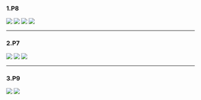 ### 1.P8
<img src="http://chart.googleapis.com/chart?cht=tx&chl= a.\ 3Mbps \div 150kbps = 3000 \div 150 = 20" style="border:none;">

<img src="http://chart.googleapis.com/chart?cht=tx&chl= b.\ P_{1} = 10" style="border:none;">

<img src="http://chart.googleapis.com/chart?cht=tx&chl= c.\ P_{2} = C_{120}^{n} \cdot 0.1^{n} \cdot 0.9^{120-n}" style="border:none;">

<img src="http://chart.googleapis.com/chart?cht=tx&chl= d.\ P_{3} = 1 - \sum_{k=0}^{20} C_{120}^{k} \cdot 0.1^{k} \cdot 0.9^{120-k}" style="border:none;">

***

### 2.P7

<img src="http://chart.googleapis.com/chart?cht=tx&chl= 56byte \times 8bit \div 64kbps = 7ms" style="border:none;">

<img src="http://chart.googleapis.com/chart?cht=tx&chl= 56byte \times 8bit \div 2Mbps = 0.224ms" style="border:none;">

<img src="http://chart.googleapis.com/chart?cht=tx&chl= 7ms + 0.224ms + 10ms = 17.224ms" style="border:none;">

***

### 3.P9

<img src="http://chart.googleapis.com/chart?cht=tx&chl= a.\ N = \frac{1Gbps}{100kbps} = 10^{4}" style="border:none;">

<img src="http://chart.googleapis.com/chart?cht=tx&chl= b.\ P = \sum_{n=N+1}^{M} C_{n}^{M} \cdot p^{n} \cdot (1-p)^{M-n}" style="border:none;">